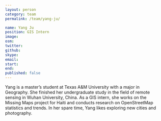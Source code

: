 ```yaml
---
layout: person
category: team
permalink: /team/yang-ju/

name: Yang Ju
position: GIS Intern
image:
osm:
twitter:
github:
skype:
email:
start:
end:
published: false
---
```


Yang is a master’s student at Texas A&M University with a major in Geography. She finished her undergraduate study in the field of remote sensing in Wuhan University, China. As a GIS intern, she works on the Missing Maps project for Haiti and conducts research on OpenStreetMap statistics and trends. In her spare time, Yang likes exploring new cities and photography.
